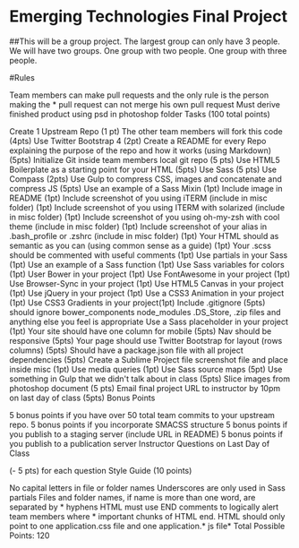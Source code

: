 # Emerging Technologies Final Project

##This will be a group project. The largest group can only have 3 people. We will have two groups. One group with two people. One group with three people.

#Rules

Team members can make pull requests and the only rule is the person making the * pull request can not merge his own pull request
Must derive finished product using psd in photoshop folder
Tasks (100 total points)

Create 1 Upstream Repo (1 pt)
The other team members will fork this code (4pts)
Use Twitter Bootstrap 4 (2pt)
Create a README for every Repo explaining the purpose of the repo and how it works (using Markdown) (5pts)
Initialize Git inside team members local git repo (5 pts)
Use HTML5 Boilerplate as a starting point for your HTML (5pts)
Use Sass (5 pts)
Use Compass (2pts)
Use Gulp to compress CSS, images and concatenate and compress JS (5pts)
Use an example of a Sass Mixin (1pt)
Include image in README (1pt)
Include screenshot of you using iTERM (include in misc folder) (1pt)
Include screenshot of you using ITERM with solarized (include in misc folder) (1pt)
Include screenshot of you using oh-my-zsh with cool theme (include in misc folder) (1pt)
Include screenshot of your alias in .bash_profile or .zshrc (include in misc folder) (1pt)
Your HTML should as semantic as you can (using common sense as a guide) (1pt)
Your .scss should be commented with useful comments (1pt)
Use partials in your Sass (1pt)
Use an example of a Sass function (1pt)
Use Sass variables for colors (1pt)
User Bower in your project (1pt)
Use FontAwesome in your project (1pt)
Use Browser-Sync in your project (1pt)
Use HTML5 Canvas in your project (1pt)
Use jQuery in your project (1pt)
Use a CSS3 Animation in your project (1pt)
Use CSS3 Gradients in your project(1pt)
Include .gitignore (5pts)
should ignore
bower_components
node_modules
.DS_Store,
.zip files
and anything else you feel is appropriate
Use a Sass placeholder in your project (1pt)
Your site should have one column for mobile (5pts)
Nav should be responsive (5pts)
Your page should use Twitter Bootstrap for layout (rows columns) (5pts)
Should have a package.json file with all project dependencies (5pts)
Create a Sublime Project file
screenshot file and place inside misc (1pt)
Use media queries (1pt)
Use Sass source maps (5pt)
Use something in Gulp that we didn't talk about in class (5pts)
Slice images from photoshop document (5 pts)
Email final project URL to instructor by 10pm on last day of class (5pts)
Bonus Points

5 bonus points if you have over 50 total team commits to your upstream repo.
5 bonus points if you incorporate SMACSS structure
5 bonus points if you publish to a staging server (include URL in README)
5 bonus points if you publish to a publication server
Instructor Questions on Last Day of Class

(- 5 pts) for each question
Style Guide (10 points)

No capital letters in file or folder names
Underscores are only used in Sass partials
Files and folder names, if name is more than one word, are separated by * hyphens
HTML must use END comments to logically alert team members where * important chunks of HTML end.
HTML should only point to one application.css file and one application.* js file*
Total Possible Points: 120
